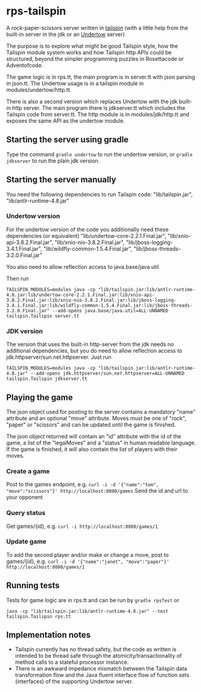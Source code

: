 # rps-tailspin
A rock-paper-scissors server written in [tailspin](https://github.com/tobega/tailspin-v0) (with a little help from the built-in server in the jdk or an [Undertow](https://undertow.io) server)

The purpose is to explore what might be good Tailspin style, how the Tailspin module system works and how Tailspin http APIs could be structured, beyond the simpler programming puzzles in Rosettacode or Adventofcode.

The game logic is in rps.tt, the main program is in server.tt with json parsing in json.tt.
The Undertow usage is in a tailspin module in modules/undertow/http.tt.

There is also a second version which replaces Undertow with the jdk built-in http server. The main program there is jdkserver.tt which includes the Tailspin code from server.tt.
The http module is in modules/jdk/http.tt and exposes the same API as the undertow module.

## Starting the server using gradle
Type the command `gradle undertow` to run the undertow version, or `gradle jdkserver` to run the plain jdk version.

## Starting the server manually
You need the following dependencies to run Tailspin code:
        "lib/tailspin.jar",
        "lib/antlr-runtime-4.8.jar"

### Undertow version
For the undertow version of the code you additionally need these dependencies (or equivalent)
        "lib/undertow-core-2.2.1.Final.jar",
        "lib/xnio-api-3.8.2.Final.jar",
        "lib/xnio-nio-3.8.2.Final.jar",
        "lib/jboss-logging-3.4.1.Final.jar",
        "lib/wildfly-common-1.5.4.Final.jar",
        "lib/jboss-threads-3.2.0.Final.jar"

You also need to allow reflection access to java.base/java.util

Then run
```
TAILSPIN_MODULES=modules java -cp "lib/tailspin.jar:lib/antlr-runtime-4.8.jar:lib/undertow-core-2.2.1.Final.jar:lib/xnio-api-3.8.2.Final.jar:lib/xnio-nio-3.8.2.Final.jar:lib/jboss-logging-3.4.1.Final.jar:lib/wildfly-common-1.5.4.Final.jar:lib/jboss-threads-3.2.0.Final.jar" --add-opens java.base/java.util=ALL-UNNAMED tailspin.Tailspin server.tt
```

### JDK version
The version that uses the built-in http-server from the jdk needs no additional dependencies, but you do need to allow reflection access to jdk.httpserver/sun.net.httpserver.
Just run
```
TAILSPIN_MODULES=modules java -cp "lib/tailspin.jar:lib/antlr-runtime-4.8.jar" --add-opens jdk.httpserver/sun.net.httpserver=ALL-UNNAMED tailspin.Tailspin jdkserver.tt
```

## Playing the game
The json object used for posting to the server contains a mandatory "name" attribute and an optional "move" attribute. Moves must be one of "rock", "paper" or "scissors" and can be updated until the game is finished.

The json object returned will contain an "id" attribute with the id of the game, a list of the "legalMoves" and a "status" in human readable language. If the game is finished, it will also contain the list of players with their moves.

### Create a game
Post to the games endpoint, e.g. `curl -i -d '{"name":"tom", "move":"scissors"}' http://localhost:8080/games`
Send the id and url to your opponent

### Query status
Get games/{id}, e.g. `curl -i http://localhost:8080/games/1`

### Update game
To add the second player and/or make or change a move, post to games/{id}, e.g. `curl -i -d '{"name":"janet", "move":"paper"}' http://localhost:8080/games/1`

## Running tests
Tests for game logic are in rps.tt and can be run by `gradle rpsTest` or
```
java -cp "lib/tailspin.jar:lib/antlr-runtime-4.8.jar" --test tailspin.Tailspin rps.tt
```

## Implementation notes
- Tailspin currently has no thread safety, but the code as written is intended to be thread safe through the atomicity/transactionality of method calls to a stateful processor instance.
- There is an awkward impedance mismatch between the Tailspin data transformation flow and the Java fluent interface flow of function sets (interfaces) of the supporting Undertow server.